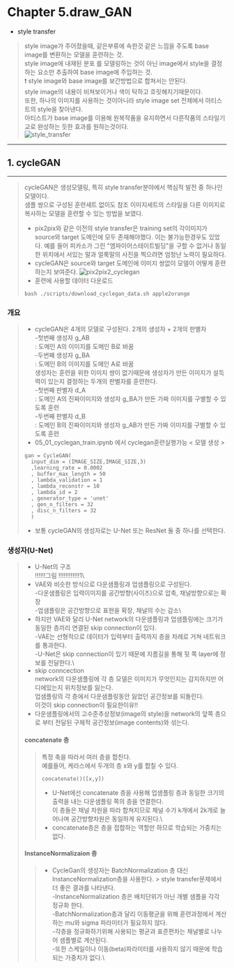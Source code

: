 # Chapter 5.draw_GAN
- style transfer 
> style image가 주어졌을때, 같은부류에 속한것 같은 느낌을 주도록 base image를 변환하는 모델을 훈련하는 것.\
> style image에 내재된 분포 를 모델링하는 것이 아닌 image에서 style을 결정하는 요소만 추출하여 base image에 주입하는 것.\
> :exclamation: style image와 base image를 보간방법으로 합쳐서는 안된다. \
> style image의 내용이 비쳐보이거나 색이 탁하고 흐릿해지기때문이다.\
> 또한, 하나의 이미지를 사용하는 것이아니라 style image set 전체에서 아티스트의 style을 찾아낸다. \
> 아티스트가 base image를 이용해 원복작품을 유지하면서 다른작품의 스타일기교로 완성하는 듯한 효과를 원하는것이다.\
![style_transfer](https://user-images.githubusercontent.com/70633080/102320857-34f9f800-3fc0-11eb-95cc-a42375292550.png)
------------------------------------------
## 1. cycleGAN
------------------------------------------
> cycleGAN은 생성모델링, 특히 style transfer분야에서 핵심적 발전 중 하나인 모델이다.\
> 샘플 쌍으로 구성된 훈련세트 없이도 참조 이미지세트의 스타일을 다른 이미지로 복사하는 모델을 훈련할 수 있는 방법을 보였다.
> - pix2pix와 같은 이전의 style transfer은 training set의 각이미지가 source와 target 도메인에 모두 존재해야했다. 이는 불가능한경우도 있었다. 예를 들어 피카소가 그린 "엠파이어스테이트빌딩"을 구할 수 없거나 동일한 위치에서 서있는 말과 얼룩말의 사진을 찍으려면 엄청난 노력이 필요하다.
> - cycleGAN은 source와 target 도메인에 이미지 쌍없이 모델이 어떻게 훈련하는지 보여준다.
> ![pix2pix2_cyclegan](https://user-images.githubusercontent.com/70633080/102322553-94590780-3fc2-11eb-8018-d2a62203c933.png)
> - 훈련에 사용할 데이터 다운로드
> ```
> bash ./scripts/download_cyclegan_data.sh apple2orange
> ```
### 개요
 > - cycleGAN은 4개의 모델로 구성된다. 2개의 생성자 + 2개의 판별자\
 > -첫번째 생성자 g_AB\
 >  : 도메인 A의 이미지를 도메인 B로 바꿈\
 > -두번째 생성자 g_BA\
 >  : 도메인 B의 이미지를 도메인 A로 바꿈\
 > 생성자는 훈련을 위한 이미지 쌍이 없기때문에 생성자가 만든 이미지가 설득력이 있는지 결정하는 두개의 판별자를 훈련한다.\
 > -첫번째 판별자 d_A\
 >  : 도메인 A의 진짜이미지와 생성자 g_BA가 만든 가짜 이미지를 구별할 수 있도록 훈련\
 > -두번째 판별자 d_B\
 >  : 도메인 B의 진짜이미지와 생성자 g_AB가 만든 가짜 이미지를 구별할 수 있도록 훈련
 > - 05_01_cyclegan_train.ipynb 에서  cyclegan훈련실행가능
 > < 모델 생성 >
 > ```
 > gan = CycleGAN(
 >   input_dim = (IMAGE_SIZE,IMAGE_SIZE,3)
 >   ,learning_rate = 0.0002
 >   , buffer_max_length = 50
 >   , lambda_validation = 1
 >   , lambda_reconstr = 10
 >   , lambda_id = 2
 >   , generator_type = 'unet'
 >   , gen_n_filters = 32
 >   , disc_n_filters = 32
 >   )
 > ```
 > - 보통 cycleGAN의 생성자로는 U-Net 또는 ResNet 둘 중 하나를 선택한다.
### 생성자(U-Net)
 > - U-Net의 구조\
 > !!!!!!그림 !!!!!!!!!!!!1\
 > - VAE와 비슷한 방식으로 다운샘플링과 업샘플링으로 구성된다. \
 > -다운샘플링은 입력이미지를 공간방향(사이즈)으로 압축, 채널방향으로는 확장\
 > -업샘플링은 공간방향으로 표현을 확장, 채널의 수는 감소\
 > - 하지만 VAE와 달리 U-Net network의 다운샘플링과 업샘플링에는 크기가 동일한 층끼리 연결된 skip connection이 있다.\
 > -VAE는 선형적으로 데이터가 입력부터 출력까지 층을 차례로 거쳐 네트워크를 통과한다.\
 > -U-Net은 skip connection이 있기 때문에 지름길을 통해 뒷 쪽 layer에 정보를 전달한다.\
 > - skip conncection\
 > network의 다운샘플링에 각 층 모델은 이미지가 무엇인지는 감지하지만 어디에있는지 위치정보를 잃는다.\
 > 업샘플링의 각 층에서 다운샘플링동안 잃었던 공간정보를 되돌린다.\
 > 이것이 skip connection이 필요한이유!!
 > - 다운샘플링에서의 고수준추상정보(image의 style)을 network의 앞쪽 층으로 부터 전달된 구체적 공간정보(image contents)와 섞는다.
 > #### concatenate 층
 > > 특정 축을 따라서 여러 층을 합친다.\
 > > 예를들어, 케라스에서 두개의 층 x와 y를 합칠 수 있다.
 > > ```
 > > concatenate()([x,y])
 > > ```
 > > - U-Net에선 concatenate 층을 사용해 업샘플링 층과 동일한 크기의 출력을 내는 다운샘플링 쪽의 층을 연결한다.\
 > > 이 층들은 채널 차원을 따라 합쳐지므로 채널 수가 k개에서 2k개로 늘어나며 공간방향차원은 동일하게 유지된다.\ 
 > > - concatenate층은 층을 접합하는 역할만 하므로 학습되는 가중치는 없다.
 > #### InstanceNormalizaion 층
 > > - CycleGan의 생성자는 BatchNormalization 층 대신 InstanceNormalization층을 사용한다. > style transfer문제에서 더 좋은 결과를 나타낸다.\
 > > -InstanceNormalization 층은 배치단위가 아닌 개별 샘플을 각각 정규화 한다.\
 > > -BatchNormalization층과 달리 이동평균을 위해 훈련과정에서 계산하는 mu와 sigma 파라미터가 필요하지 않다. \
 > > -각층을 정규화하기위해 사용되는 평균과 표준편차는 채널별로 나누어 샘플별로 계산된다.\
 > > -또한 스케일이나 이동(beta)파라미터를 사용하지 않기 때문에 학습되는 가중치가 없다.\
